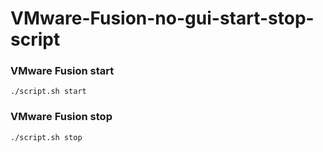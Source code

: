 VMware-Fusion-no-gui-start-stop-script
======================================

### VMware Fusion start ###
`./script.sh start`

### VMware Fusion stop ###
`./script.sh stop`
